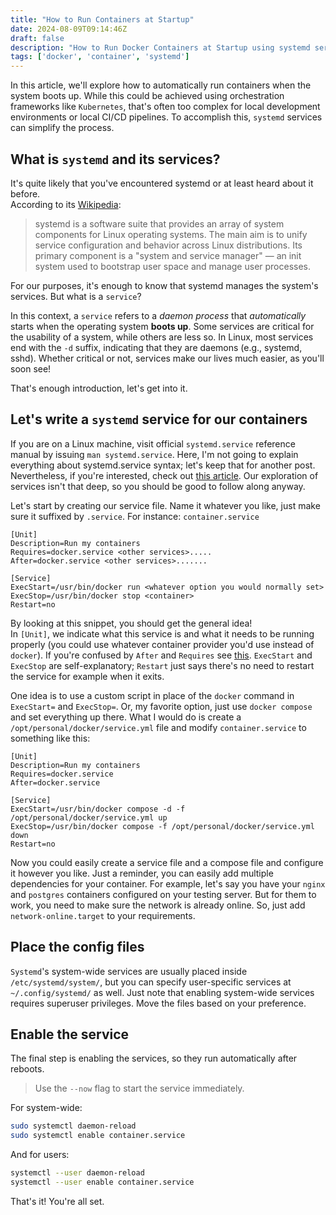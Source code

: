 ```yaml
---
title: "How to Run Containers at Startup"
date: 2024-08-09T09:14:46Z
draft: false
description: "How to Run Docker Containers at Startup using systemd services in Linux."
tags: ['docker', 'container', 'systemd']
---
```


In this article, we'll explore how to automatically run containers when the system boots up.
While this could be achieved using orchestration frameworks like `Kubernetes`,
that's often too complex for local development environments or local CI/CD pipelines.
To accomplish this, `systemd` services can simplify the process.

## What is `systemd` and its services?

It's quite likely that you've encountered systemd or at least heard about it before.  
According to its [Wikipedia](https://en.wikipedia.org/wiki/Systemd):

> systemd is a software suite that provides an array of system components for Linux operating systems. The main aim is to unify service configuration and behavior across Linux distributions. Its primary component is a "system and service manager" — an init system used to bootstrap user space and manage user processes.

For our purposes, it's enough to know that systemd manages the system's services.  But what is a `service`?

In this context, a `service` refers to a *daemon process* that *automatically* starts when the operating system **boots up**.
Some services are critical for the usability of a system, while others are less so.
In Linux, most services end with the `-d` suffix, indicating that they are daemons (e.g., systemd, sshd).
Whether critical or not, services make our lives much easier, as you'll soon see!

That's enough introduction, let's get into it.

## Let's write a `systemd` service for our containers

If you are on a Linux machine, visit official `systemd.service`  reference manual by issuing `man systemd.service`.
Here, I'm not going to explain everything about systemd.service syntax; let's keep that for another post.
Nevertheless, if you're interested, check out [this article](https://linuxhandbook.com/create-systemd-services/).
Our exploration of services isn't that deep, so you should be good to follow along anyway.

Let's start by creating our service file. Name it whatever you like, just make sure it suffixed by `.service`.
For instance: `container.service`

```service
[Unit]
Description=Run my containers
Requires=docker.service <other services>.....
After=docker.service <other services>.......

[Service]
ExecStart=/usr/bin/docker run <whatever option you would normally set>
ExecStop=/usr/bin/docker stop <container>
Restart=no
```

By looking at this snippet, you should get the general idea!  
In `[Unit]`, we indicate what this service is and what it needs to be running properly (you could use whatever container provider you'd use instead of `docker`).
If you're confused by `After` and `Requires` see [this](https://serverfault.com/questions/812584/in-systemd-whats-the-difference-between-after-and-requires).
`ExecStart` and `ExecStop` are self-explanatory; `Restart` just says there's no need to restart the service for example when it exits.

One idea is to use a custom script in place of the `docker` command in `ExecStart=` and `ExecStop=`.
Or, my favorite option, just use `docker compose` and set everything up there.
What I would do is create a `/opt/personal/docker/service.yml` file and modify `container.service` to something like this:

```service
[Unit]
Description=Run my containers
Requires=docker.service
After=docker.service

[Service]
ExecStart=/usr/bin/docker compose -d -f /opt/personal/docker/service.yml up
ExecStop=/usr/bin/docker compose -f /opt/personal/docker/service.yml down
Restart=no

```

Now you could easily create a service file and a compose file and configure it however you like.
Just a reminder, you can easily add multiple dependencies for your container.
For example, let's say you have your `nginx` and `postgres` containers
configured on your testing server. But for them to work, you need to make sure the network is already online.
So, just add `network-online.target` to your requirements.

## Place the config files

`Systemd`'s system-wide services are usually placed inside `/etc/systemd/system/`,
but you can specify user-specific services at `~/.config/systemd/` as well.
Just note that enabling system-wide services requires superuser privileges.
Move the files based on your preference.

## Enable the service

The final step is enabling the services, so they run automatically after reboots.
> Use the `--now` flag to start the service immediately.

For system-wide:

```bash
sudo systemctl daemon-reload
sudo systemctl enable container.service
```

And for users:

```bash
systemctl --user daemon-reload
systemctl --user enable container.service
```

That's it! You're all set.
